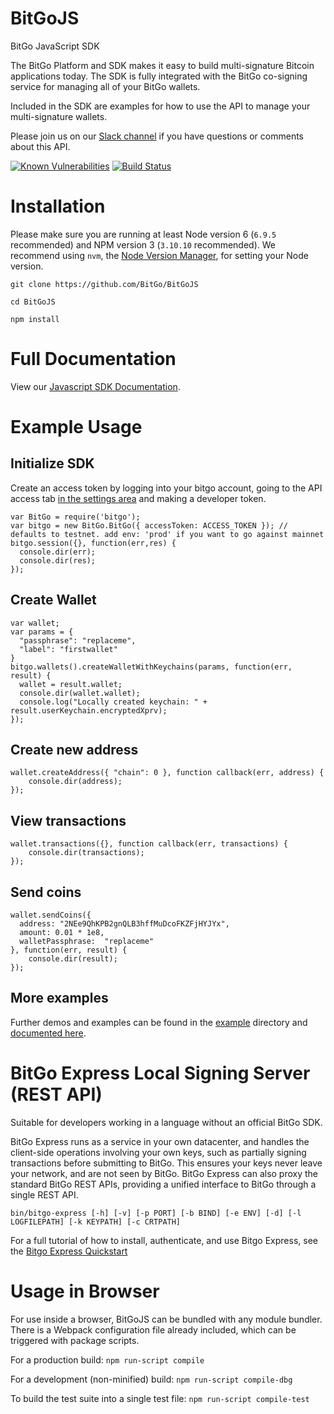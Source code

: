 BitGoJS
=======

BitGo JavaScript SDK

The BitGo Platform and SDK makes it easy to build multi-signature Bitcoin applications today.
The SDK is fully integrated with the BitGo co-signing service for managing all of your BitGo wallets.

Included in the SDK are examples for how to use the API to manage your multi-signature wallets.

Please join us on our [Slack channel](https://bitgodevs.slack.com) if you have questions or comments about this API.

[![Known Vulnerabilities](https://snyk.io/test/npm/bitgo/badge.svg)](https://snyk.io/test/npm/bitgo) [![Build Status](https://travis-ci.org/BitGo/BitGoJS.png?branch=master)](https://travis-ci.org/BitGo/BitGoJS)

# Installation

Please make sure you are running at least Node version 6 (`6.9.5` recommended) and NPM version 3 (`3.10.10` recommended).
We recommend using `nvm`, the [Node Version Manager](https://github.com/creationix/nvm/blob/master/README.markdown#installation), for setting your Node version.

`git clone https://github.com/BitGo/BitGoJS`

`cd BitGoJS`

`npm install`

# Full Documentation

View our [Javascript SDK Documentation](https://www.bitgo.com/api/v2/).

# Example Usage

## Initialize SDK
Create an access token by logging into your bitgo account, going to the API access tab [in the settings area](https://www.bitgo.com/settings) and making a developer token.
```
var BitGo = require('bitgo');
var bitgo = new BitGo.BitGo({ accessToken: ACCESS_TOKEN }); // defaults to testnet. add env: 'prod' if you want to go against mainnet
bitgo.session({}, function(err,res) {
  console.dir(err);
  console.dir(res);
});
```

## Create Wallet
```
var wallet;
var params = { 
  "passphrase": "replaceme", 
  "label": "firstwallet"
}
bitgo.wallets().createWalletWithKeychains(params, function(err, result) {
  wallet = result.wallet; 
  console.dir(wallet.wallet);
  console.log("Locally created keychain: " + result.userKeychain.encryptedXprv);
});
```

## Create new address
```
wallet.createAddress({ "chain": 0 }, function callback(err, address) {
    console.dir(address);
});
```

## View transactions
```
wallet.transactions({}, function callback(err, transactions) {
    console.dir(transactions);
});
```

## Send coins
```
wallet.sendCoins({ 
  address: "2NEe9QhKPB2gnQLB3hffMuDcoFKZFjHYJYx", 
  amount: 0.01 * 1e8, 
  walletPassphrase:  "replaceme" 
}, function(err, result) {
    console.dir(result);
});
```

## More examples
Further demos and examples can be found in the [example](example/) directory and [documented here](https://www.bitgo.com/api/?javascript#examples).

# BitGo Express Local Signing Server (REST API)

Suitable for developers working in a language without an official BitGo SDK.

BitGo Express runs as a service in your own datacenter, and handles the client-side operations involving your own keys, such as partially signing transactions before submitting to BitGo.
This ensures your keys never leave your network, and are not seen by BitGo. BitGo Express can also proxy the standard BitGo REST APIs, providing a unified interface to BitGo through a single REST API.

`bin/bitgo-express [-h] [-v] [-p PORT] [-b BIND] [-e ENV] [-d] [-l LOGFILEPATH] [-k KEYPATH] [-c CRTPATH]`

For a full tutorial of how to install, authenticate, and use Bitgo Express, see the [Bitgo Express Quickstart](https://platform.bitgo.com/bitgo-express/)

# Usage in Browser

For use inside a browser, BitGoJS can be bundled with any module bundler. There is a Webpack configuration file already included, which can be triggered with package scripts.

For a production build: `npm run-script compile`

For a development (non-minified) build: `npm run-script compile-dbg`

To build the test suite into a single test file: `npm run-script compile-test`
